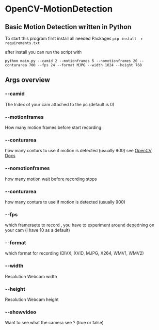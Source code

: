 # OpenCV-MotionDetection

## Basic Motion Detection written in Python

To start this program first install all needed Packages 
`pip install -r requirements.txt`

after install you can run the script with 

`python main.py --camid 2 --motionframes 5 --nomotionframes 20 --conturarea 700 --fps 24 --format MJPG --width 1024 --height 768`

## Args overview

### --camid
The Index of your cam attached to the pc (default is 0)

### --motionframes
How many motion frames before start recording

### --conturarea
how many conturs to use if motion is detected (usually 900) see [OpenCV Docs](https://docs.opencv.org/master/d3/dc0/group__imgproc__shape.html#ga2c759ed9f497d4a618048a2f56dc97f1)

### --nomotionframes
how many motion wait before recording stops

### --conturarea
how many conturs to use if motion is detected (usually 900)

### --fps
which frameraete to record , you have to experiment around depedning on your cam (i have 10 as a default)

### --format 
which format for recording (DIVX, XVID, MJPG, X264, WMV1, WMV2)

### --width
Resolution Webcam width

### --height
Resolution Webcam height

### --showvideo
Want to see what the camera see ? (true or false)
